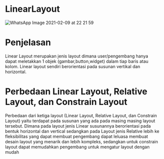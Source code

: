 # LinearLayout
![WhatsApp Image 2021-02-09 at 22 21 59](https://user-images.githubusercontent.com/54672937/107385328-5e00ba00-6b25-11eb-99f0-b9751f645dfe.jpeg)
# Penjelasan 
Linear Layout merupakan jenis layout dimana user/pengembang hanya dapat meletakkan 1 objek (gambar,button,widget) dalam tiap baris atau kolom. Linear layout sendiri berorientasi pada susunan vertikal dan horizontal.
# Perbedaan Linear Layout, Relative Layout, dan Constrain Layout
Perbedaan dari ketiga layout (Linear Layout, Relative Layout, dan Constrain Layout) yaitu terdapat pada susunan yang ada pada masing masing layout tersebut. Dimana pada layout jenis Linear susunannya berorientasi pada bentuk horizontal dan vertical sedangkan pada Layout jenis Relative lebih ke fleksibilitas yang dapat membuat pengembang dapat leluasa membuat desain layout yang menarik  dan lebih kompleks, sedangkan untuk constrain layout dapat memudahkan pengembang untuk mengatur layout dengan mudah
